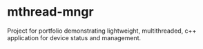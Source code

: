# mthread-mngr
Project for portfolio demonstrating lightweight, multithreaded, c++ application for device status and management.
